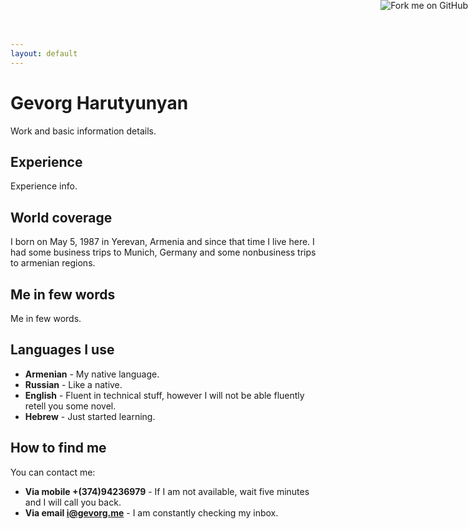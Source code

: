 ```yaml
---
layout: default
---
```

<a href="http://github.com/gevorg"><img style="position: absolute; top: 0; right: 0; border: 0;" src="https://a248.e.akamai.net/assets.github.com/img/7afbc8b248c68eb468279e8c17986ad46549fb71/687474703a2f2f73332e616d617a6f6e6177732e636f6d2f6769746875622f726962626f6e732f666f726b6d655f72696768745f6461726b626c75655f3132313632312e706e67" alt="Fork me on GitHub"></a>

# Gevorg Harutyunyan
Work and basic information details.

## Experience
Experience info.

## World coverage
I born on May 5, 1987 in Yerevan, Armenia and since that time I live here. I had some business trips to Munich, Germany and some nonbusiness trips to armenian regions.

## Me in few words
Me in few words.

## Languages I use

 - **Armenian** - My native language.
 - **Russian** - Like a native.
 - **English** - Fluent in technical stuff, however I will not be able fluently retell you some novel.
 - **Hebrew** - Just started learning.

## How to find me
You can contact me:

 - **Via mobile +(374)94236979** - If I am not available, wait five minutes and I will call you back.
 - **Via email [i@gevorg.me]** - I am constantly checking my inbox.
 
[i@gevorg.me]: mailto:i@gevorg.me